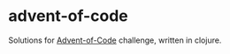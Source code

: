 # advent-of-code

Solutions for [Advent-of-Code](https://adventofcode.com/) challenge, written in clojure.
